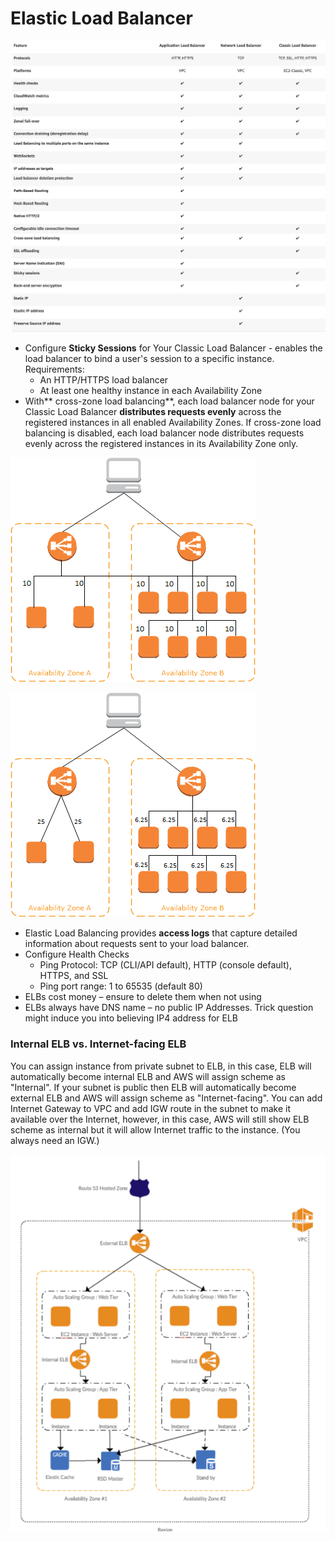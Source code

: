 # Elastic Load Balancer

![Comparison between LBs](../.gitbook/assets/screen-shot-2018-04-29-at-09.35.54%20%281%29.png)

* Configure **Sticky Sessions** for Your Classic Load Balancer - enables the load balancer to bind a user's session to a specific instance. Requirements:
  * An HTTP/HTTPS load balancer
  * At least one healthy instance in each Availability Zone
* With** cross-zone load balancing**, each load balancer node for your Classic Load Balancer **distributes requests evenly** across the registered instances in all enabled Availability Zones. If cross-zone load balancing is disabled, each load balancer node distributes requests evenly across the registered instances in its Availability Zone only. 

![With cross-zone load balancing enable](../.gitbook/assets/image.png)

![With cross-zone load balancing disable](../.gitbook/assets/image%20%281%29.png)

* Elastic Load Balancing provides **access logs** that capture detailed information about requests sent to your load balancer.
* Configure Health Checks
  * Ping Protocol: TCP \(CLI/API default\), HTTP \(console default\), HTTPS, and SSL
  * Ping port range: 1 to 65535 \(default 80\)
* ELBs cost money – ensure to delete them when not using
* ELBs always have DNS name – no public IP Addresses. Trick question might induce you into believing IP4 address for ELB

### Internal ELB vs. Internet-facing ELB

You can assign instance from private subnet to ELB, in this case, ELB will automatically become internal ELB and AWS will assign scheme as "Internal". If your subnet is public then ELB will automatically become external ELB and AWS will assign scheme as "Internet-facing". You can add Internet Gateway to VPC and add IGW route in the subnet to make it available over the Internet, however, in this case, AWS will still show ELB scheme as internal but it will allow Internet traffic to the instance. \(You always need an IGW.\)

![](../.gitbook/assets/2018-01-21_234341.png)


